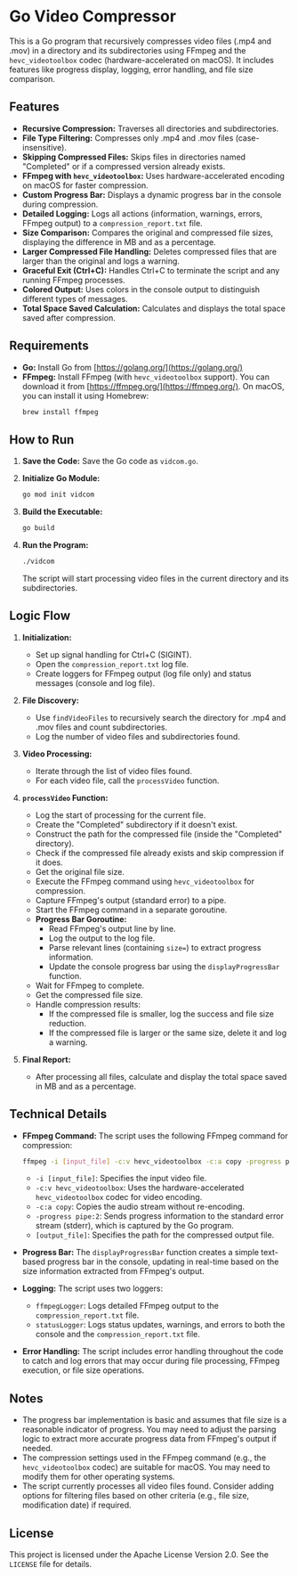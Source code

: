 
# Go Video Compressor

This is a Go program that recursively compresses video files (.mp4 and .mov) in a directory and its subdirectories using FFmpeg and the `hevc_videotoolbox` codec (hardware-accelerated on macOS). It includes features like progress display, logging, error handling, and file size comparison.

## Features

- **Recursive Compression:** Traverses all directories and subdirectories.
- **File Type Filtering:** Compresses only .mp4 and .mov files (case-insensitive).
- **Skipping Compressed Files:** Skips files in directories named "Completed" or if a compressed version already exists.
- **FFmpeg with `hevc_videotoolbox`:** Uses hardware-accelerated encoding on macOS for faster compression.
- **Custom Progress Bar:** Displays a dynamic progress bar in the console during compression.
- **Detailed Logging:**  Logs all actions (information, warnings, errors, FFmpeg output) to a `compression_report.txt` file.
- **Size Comparison:** Compares the original and compressed file sizes, displaying the difference in MB and as a percentage.
- **Larger Compressed File Handling:** Deletes compressed files that are larger than the original and logs a warning.
- **Graceful Exit (Ctrl+C):** Handles Ctrl+C to terminate the script and any running FFmpeg processes.
- **Colored Output:** Uses colors in the console output to distinguish different types of messages.
- **Total Space Saved Calculation:** Calculates and displays the total space saved after compression.

## Requirements

- **Go:**  Install Go from [https://golang.org/](https://golang.org/)
- **FFmpeg:** Install FFmpeg (with `hevc_videotoolbox` support). You can download it from [https://ffmpeg.org/](https://ffmpeg.org/). On macOS, you can install it using Homebrew:
  ```bash
  brew install ffmpeg
  ```

## How to Run

1. **Save the Code:** Save the Go code as `vidcom.go`.

2. **Initialize Go Module:**
   ```bash
   go mod init vidcom 
   ```

3. **Build the Executable:**
   ```bash
   go build
   ```

4. **Run the Program:**
   ```bash
   ./vidcom
   ```

   The script will start processing video files in the current directory and its subdirectories.

## Logic Flow

1. **Initialization:**
   - Set up signal handling for Ctrl+C (SIGINT).
   - Open the `compression_report.txt` log file.
   - Create loggers for FFmpeg output (log file only) and status messages (console and log file).

2. **File Discovery:**
   - Use `findVideoFiles` to recursively search the directory for .mp4 and .mov files and count subdirectories.
   - Log the number of video files and subdirectories found.

3. **Video Processing:**
   - Iterate through the list of video files found.
   - For each video file, call the `processVideo` function.

4. **`processVideo` Function:**
   - Log the start of processing for the current file.
   - Create the "Completed" subdirectory if it doesn't exist.
   - Construct the path for the compressed file (inside the "Completed" directory).
   - Check if the compressed file already exists and skip compression if it does.
   - Get the original file size.
   - Execute the FFmpeg command using `hevc_videotoolbox` for compression.
   - Capture FFmpeg's output (standard error) to a pipe.
   - Start the FFmpeg command in a separate goroutine.
   - **Progress Bar Goroutine:**
     - Read FFmpeg's output line by line.
     - Log the output to the log file.
     - Parse relevant lines (containing `size=`) to extract progress information.
     - Update the console progress bar using the `displayProgressBar` function.
   - Wait for FFmpeg to complete.
   - Get the compressed file size.
   - Handle compression results:
     - If the compressed file is smaller, log the success and file size reduction.
     - If the compressed file is larger or the same size, delete it and log a warning.

5. **Final Report:**
   - After processing all files, calculate and display the total space saved in MB and as a percentage.

## Technical Details

- **FFmpeg Command:** 
  The script uses the following FFmpeg command for compression:
  ```bash
  ffmpeg -i [input_file] -c:v hevc_videotoolbox -c:a copy -progress pipe:2 [output_file] 
  ```
  - `-i [input_file]`:  Specifies the input video file.
  - `-c:v hevc_videotoolbox`: Uses the hardware-accelerated `hevc_videotoolbox` codec for video encoding.
  - `-c:a copy`: Copies the audio stream without re-encoding.
  - `-progress pipe:2`: Sends progress information to the standard error stream (stderr), which is captured by the Go program.
  - `[output_file]`: Specifies the path for the compressed output file.

- **Progress Bar:** 
  The `displayProgressBar` function creates a simple text-based progress bar in the console, updating in real-time based on the size information extracted from FFmpeg's output.

- **Logging:**
  The script uses two loggers:
  - `ffmpegLogger`: Logs detailed FFmpeg output to the `compression_report.txt` file.
  - `statusLogger`: Logs status updates, warnings, and errors to both the console and the `compression_report.txt` file.

- **Error Handling:**
  The script includes error handling throughout the code to catch and log errors that may occur during file processing, FFmpeg execution, or file size operations.

## Notes

- The progress bar implementation is basic and assumes that file size is a reasonable indicator of progress. You may need to adjust the parsing logic to extract more accurate progress data from FFmpeg's output if needed.
- The compression settings used in the FFmpeg command (e.g., the `hevc_videotoolbox` codec) are suitable for macOS. You may need to modify them for other operating systems.
- The script currently processes all video files found. Consider adding options for filtering files based on other criteria (e.g., file size, modification date) if required.

## License

This project is licensed under the Apache License Version 2.0. See the `LICENSE` file for details.

```
